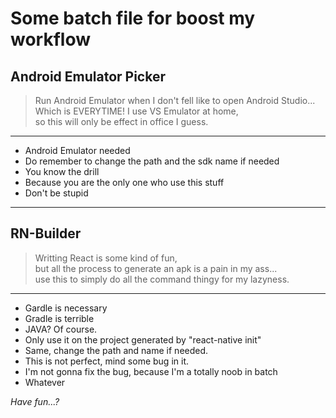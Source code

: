 # Some batch file for boost my workflow

## Android Emulator Picker

>Run Android Emulator when I don't fell like to open Android Studio...   
>Which is EVERYTIME! I use VS Emulator at home,  
>so this will only be effect in office I guess.  
---
* Android Emulator needed
* Do remember to change the path and the sdk name if needed
* You know the drill
* Because you are the only one who use this stuff
* Don't be stupid
---

## RN-Builder

>Writting React is some kind of fun,   
>but all the process to generate an apk is a pain in my ass...  
>use this to simply do all the command thingy for my lazyness.
---
* Gardle is necessary
* Gradle is terrible
* JAVA? Of course.
* Only use it on the project generated by "react-native init"
* Same, change the path and name if needed.
* This is not perfect, mind some bug in it.
* I'm not gonna fix the bug, because I'm a totally noob in batch
* Whatever

*Have fun...?*
